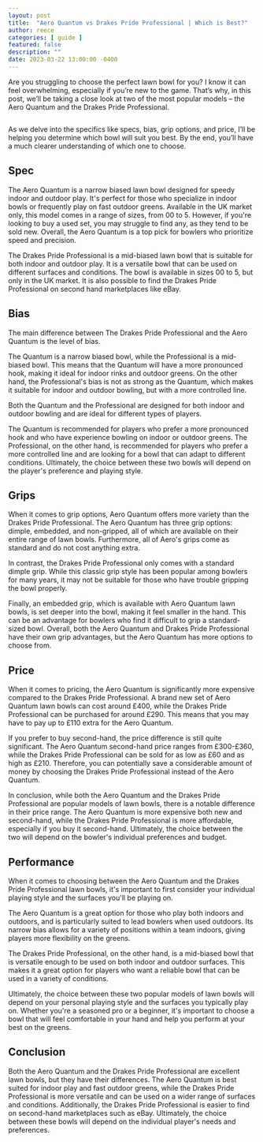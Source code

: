 ```yaml
---
layout: post
title:  "Aero Quantum vs Drakes Pride Professional | Which is Best?"
author: reece
categories: [ guide ]
featured: false
description: ""
date: 2023-03-22 13:00:00 -0400
---
```

    

<!-- wp:paragraph -->
<p xmlns="http://www.w3.org/1999/xhtml">Are you struggling to choose the perfect lawn bowl for you? I know it can feel overwhelming, especially if you’re new to the game. That’s why, in this post, we’ll be taking a close look at two of the most popular models – the Aero Quantum and the Drakes Pride Professional. </p>
<!-- /wp:paragraph -->

<!-- wp:image {"id":1930,"sizeSlug":"large","linkDestination":"none"} -->
<figure class="wp-block-image size-large"><img src="/img/posts/aero-quantum-vs-drakes-pride-professional-1024x576.jpg" alt="" class="wp-image-1930"/></figure>
<!-- /wp:image -->

<!-- wp:paragraph -->
<p>As we delve into the specifics like specs, bias, grip options, and price, I’ll be helping you determine which bowl will suit you best. By the end, you’ll have a much clearer understanding of which one to choose.</p>
<!-- /wp:paragraph -->

<!-- wp:heading -->
<h2>Spec</h2>
<!-- /wp:heading -->

<!-- wp:block {"ref":2709} /-->

<!-- wp:paragraph -->
<p>The Aero Quantum is a narrow biased lawn bowl designed for speedy indoor and outdoor play. It's perfect for those who specialize in indoor bowls or frequently play on fast outdoor greens. Available in the UK market only, this model comes in a range of sizes, from 00 to 5. However, if you're looking to buy a used set, you may struggle to find any, as they tend to be sold new. Overall, the Aero Quantum is a top pick for bowlers who prioritize speed and precision.</p>
<!-- /wp:paragraph -->

<!-- wp:block {"ref":2685} /-->

<!-- wp:paragraph -->
<p>The Drakes Pride Professional is a mid-biased lawn bowl that is suitable for both indoor and outdoor play. It is a versatile bowl that can be used on different surfaces and conditions. The bowl is available in sizes 00 to 5, but only in the UK market. It is also possible to find the Drakes Pride Professional on second hand marketplaces like eBay.</p>
<!-- /wp:paragraph -->

<!-- wp:heading -->
<h2>Bias</h2>
<!-- /wp:heading -->

<!-- wp:paragraph -->
<p>The main difference between The Drakes Pride Professional and the Aero Quantum is the level of bias. </p>
<!-- /wp:paragraph -->

<!-- wp:block {"ref":2826} /-->

<!-- wp:paragraph -->
<p>The Quantum is a narrow biased bowl, while the Professional is a mid-biased bowl. This means that the Quantum will have a more pronounced hook, making it ideal for indoor rinks and outdoor greens. On the other hand, the Professional's bias is not as strong as the Quantum, which makes it suitable for indoor and outdoor bowling, but with a more controlled line.</p>
<!-- /wp:paragraph -->

<!-- wp:paragraph -->
<p>Both the Quantum and the Professional are designed for both indoor and outdoor bowling and are ideal for different types of players. </p>
<!-- /wp:paragraph -->

<!-- wp:block {"ref":2809} /-->

<!-- wp:paragraph -->
<p>The Quantum is recommended for players who prefer a more pronounced hook and who have experience bowling on indoor or outdoor greens. The Professional, on the other hand, is recommended for players who prefer a more controlled line and are looking for a bowl that can adapt to different conditions. Ultimately, the choice between these two bowls will depend on the player's preference and playing style.</p>
<!-- /wp:paragraph -->

<!-- wp:heading -->
<h2>Grips</h2>
<!-- /wp:heading -->

<!-- wp:paragraph -->
<p>When it comes to grip options, Aero Quantum offers more variety than the Drakes Pride Professional. The Aero Quantum has three grip options: dimple, embedded, and non-gripped, all of which are available on their entire range of lawn bowls. Furthermore, all of Aero's grips come as standard and do not cost anything extra.</p>
<!-- /wp:paragraph -->

<!-- wp:paragraph -->
<p>In contrast, the Drakes Pride Professional only comes with a standard dimple grip. While this classic grip style has been popular among bowlers for many years, it may not be suitable for those who have trouble gripping the bowl properly.</p>
<!-- /wp:paragraph -->

<!-- wp:paragraph -->
<p>Finally, an embedded grip, which is available with Aero Quantum lawn bowls, is set deeper into the bowl, making it feel smaller in the hand. This can be an advantage for bowlers who find it difficult to grip a standard-sized bowl. Overall, both the Aero Quantum and Drakes Pride Professional have their own grip advantages, but the Aero Quantum has more options to choose from.</p>
<!-- /wp:paragraph -->

<!-- wp:heading -->
<h2>Price</h2>
<!-- /wp:heading -->

<!-- wp:paragraph -->
<p>When it comes to pricing, the Aero Quantum is significantly more expensive compared to the Drakes Pride Professional. A brand new set of Aero Quantum lawn bowls can cost around £400, while the Drakes Pride Professional can be purchased for around £290. This means that you may have to pay up to £110 extra for the Aero Quantum.</p>
<!-- /wp:paragraph -->

<!-- wp:paragraph -->
<p>If you prefer to buy second-hand, the price difference is still quite significant. The Aero Quantum second-hand price ranges from £300-£360, while the Drakes Pride Professional can be sold for as low as £60 and as high as £210. Therefore, you can potentially save a considerable amount of money by choosing the Drakes Pride Professional instead of the Aero Quantum.</p>
<!-- /wp:paragraph -->

<!-- wp:paragraph -->
<p>In conclusion, while both the Aero Quantum and the Drakes Pride Professional are popular models of lawn bowls, there is a notable difference in their price range. The Aero Quantum is more expensive both new and second-hand, while the Drakes Pride Professional is more affordable, especially if you buy it second-hand. Ultimately, the choice between the two will depend on the bowler's individual preferences and budget.</p>
<!-- /wp:paragraph -->

<!-- wp:heading -->
<h2>Performance</h2>
<!-- /wp:heading -->

<!-- wp:paragraph -->
<p>When it comes to choosing between the Aero Quantum and the Drakes Pride Professional lawn bowls, it's important to first consider your individual playing style and the surfaces you'll be playing on.</p>
<!-- /wp:paragraph -->

<!-- wp:paragraph -->
<p>The Aero Quantum is a great option for those who play both indoors and outdoors, and is particularly suited to lead bowlers when used outdoors. Its narrow bias allows for a variety of positions within a team indoors, giving players more flexibility on the greens.</p>
<!-- /wp:paragraph -->

<!-- wp:paragraph -->
<p>The Drakes Pride Professional, on the other hand, is a mid-biased bowl that is versatile enough to be used on both indoor and outdoor surfaces. This makes it a great option for players who want a reliable bowl that can be used in a variety of conditions.</p>
<!-- /wp:paragraph -->

<!-- wp:paragraph -->
<p>Ultimately, the choice between these two popular models of lawn bowls will depend on your personal playing style and the surfaces you typically play on. Whether you're a seasoned pro or a beginner, it's important to choose a bowl that will feel comfortable in your hand and help you perform at your best on the greens.</p>
<!-- /wp:paragraph -->

<!-- wp:heading -->
<h2>Conclusion</h2>
<!-- /wp:heading -->

<!-- wp:paragraph -->
<p>Both the Aero Quantum and the Drakes Pride Professional are excellent lawn bowls, but they have their differences. The Aero Quantum is best suited for indoor play and fast outdoor greens, while the Drakes Pride Professional is more versatile and can be used on a wider range of surfaces and conditions. Additionally, the Drakes Pride Professional is easier to find on second-hand marketplaces such as eBay. Ultimately, the choice between these bowls will depend on the individual player's needs and preferences.</p>
<!-- /wp:paragraph -->
    